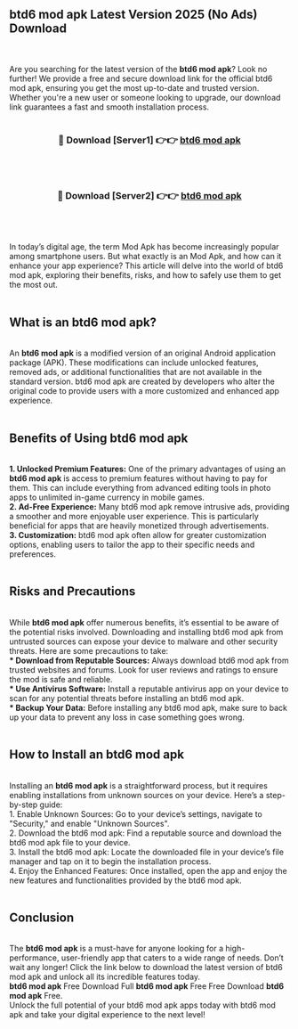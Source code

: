## btd6 mod apk Latest Version 2025 (No Ads) Download
<br><br>
Are you searching for the latest version of the <strong>btd6 mod apk</strong>? Look no further! We provide a free and secure download link for the official btd6 mod apk, ensuring you get the most up-to-date and trusted version. Whether you're a new user or someone looking to upgrade, our download link guarantees a fast and smooth installation process.
<br>
<br>
<div align="center">
<h3>🔴 Download [Server1] 👉👉 <a href="https://modyolo.store/btd6_mod_apk">btd6 mod apk</a></h3><br>
<br>
<h3>🔴 Download [Server2] 👉👉 <a href="https://modyolo.store/btd6_mod_apk">btd6 mod apk</a></h3><br>
</div>
<br>
<br>
In today’s digital age, the term Mod Apk has become increasingly popular among smartphone users. But what exactly is an Mod Apk, and how can it enhance your app experience? This article will delve into the world of btd6 mod apk, exploring their benefits, risks, and how to safely use them to get the most out.
<br>
<br>
<h2>What is an btd6 mod apk?</h2>
<br>
An <strong>btd6 mod apk</strong> is a modified version of an original Android application package (APK). These modifications can include unlocked features, removed ads, or additional functionalities that are not available in the standard version. btd6 mod apk are created by developers who alter the original code to provide users with a more customized and enhanced app experience.
<br>
<br>
<h2>Benefits of Using btd6 mod apk</h2>
<br>
<strong> 1. Unlocked Premium Features:</strong> One of the primary advantages of using an <strong>btd6 mod apk</strong> is access to premium features without having to pay for them. This can include everything from advanced editing tools in photo apps to unlimited in-game currency in mobile games.
<br>
<strong> 2. Ad-Free Experience:</strong> Many btd6 mod apk remove intrusive ads, providing a smoother and more enjoyable user experience. This is particularly beneficial for apps that are heavily monetized through advertisements.
<br>
<strong> 3. Customization:</strong> btd6 mod apk often allow for greater customization options, enabling users to tailor the app to their specific needs and preferences.
<br>
<br>
<h2>Risks and Precautions</h2>
<br>
While <strong>btd6 mod apk</strong> offer numerous benefits, it’s essential to be aware of the potential risks involved. Downloading and installing btd6 mod apk from untrusted sources can expose your device to malware and other security threats. Here are some precautions to take:
<br>
<strong> * Download from Reputable Sources:</strong> Always download btd6 mod apk from trusted websites and forums. Look for user reviews and ratings to ensure the mod is safe and reliable.
<br>
<strong> * Use Antivirus Software:</strong> Install a reputable antivirus app on your device to scan for any potential threats before installing an btd6 mod apk.
<br>
<strong> * Backup Your Data:</strong> Before installing any btd6 mod apk, make sure to back up your data to prevent any loss in case something goes wrong.
<br>
<br>
<h2>How to Install an btd6 mod apk</h2>
<br>
Installing an <strong>btd6 mod apk</strong> is a straightforward process, but it requires enabling installations from unknown sources on your device. Here’s a step-by-step guide:
<br>
 1. Enable Unknown Sources: Go to your device’s settings, navigate to "Security," and enable "Unknown Sources".
<br>
 2. Download the btd6 mod apk: Find a reputable source and download the btd6 mod apk file to your device.
<br>
 3. Install the btd6 mod apk: Locate the downloaded file in your device’s file manager and tap on it to begin the installation process.
<br>
 4. Enjoy the Enhanced Features: Once installed, open the app and enjoy the new features and functionalities provided by the btd6 mod apk.
<br>
<br>
<h2><strong>Conclusion</strong></h2>
<br>
The <strong>btd6 mod apk</strong> is a must-have for anyone looking for a high-performance, user-friendly app that caters to a wide range of needs. Don’t wait any longer! Click the link below to download the latest version of btd6 mod apk and unlock all its incredible features today.
<br>
<strong>btd6 mod apk</strong> Free Download Full <strong>btd6 mod apk</strong> Free Free Download <strong>btd6 mod apk</strong> Free.
<br>
Unlock the full potential of your btd6 mod apk apps today with btd6 mod apk and take your digital experience to the next level!

